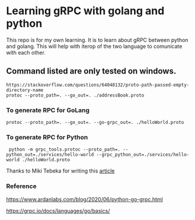 # Learning gRPC with golang and python

This repo is for my own learning. It is to learn about gRPC between python and golang. This will help with iterop of the two language to comunicate with each other.

## Command listed are only tested on windows.

```
https://stackoverflow.com/questions/64048132/proto-path-passed-empty-directory-name
protoc --proto_path=. --go_out=. ./addressBook.proto
```

### To generate RPC for GoLang

```
protoc --proto_path=. --go_out=. --go-grpc_out=. ./helloWorld.proto
```

### To generate RPC for Python

```
 python -m grpc_tools.protoc --proto_path=. --python_out=./services/hello-world --grpc_python_out=./services/hello-world ./helloWorld.proto
```

Thanks to Miki Tebeka for writing this [article](https://www.ardanlabs.com/blog/2020/06/python-go-grpc.html)

### Reference

https://www.ardanlabs.com/blog/2020/06/python-go-grpc.html

https://grpc.io/docs/languages/go/basics/
